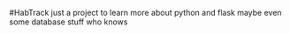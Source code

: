 #HabTrack
just a project to learn more about python and flask maybe even some database stuff who knows
